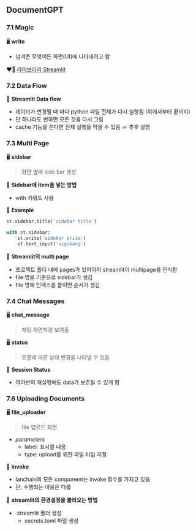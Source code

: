 ## DocumentGPT

### 7.1 Magic

🖥️ **write**

- 넘겨준 무엇이든 화면(UI)에 나타내려고 함

❤️‍🔥 [라이브러리 Streamlit](https://docs.streamlit.io/develop/api-reference)

### 7.2 Data Flow

📍 **Streamlit Data flow**

- 데이터가 변경될 때 마다 python 파일 전체가 다시 실행됨 (위에서부터 끝까지)
- 단 하나라도 변하면 모든 것을 다시 그림
- cache 기능을 쓴다면 전체 실행을 막을 수 있음 ☞ 추후 설명

### 7.3 Multi Page

🖥️ **sidebar**

> 화면 옆에 side bar 생성

📌 **Sidebar에 item을 넣는 방법**

- with 키워드 사용

🌈 **Example**

```python
st.sidebar.title('sidebar title')

with st.sidebar:
    st.write('sidebar write')
    st.text_input('sigikang')
```

📌 **Streamlit의 multi page**

- 프로젝트 폴더 내에 pages가 있어야지 streamlit이 multipage를 인식함
- file 명을 기준으로 sidebar가 생김
- file 명에 인덱스를 붙이면 순서가 생김

### 7.4 Chat Messages

🖥️ **chat_message**

> 채팅 화면처럼 보여줌

🖥️ **status**

> 흐름에 따른 상태 변경을 나타낼 수 있음

📍 **Session Status**

- 여러번의 재실행에도 data가 보존될 수 있게 함

### 7.6 Uploading Documents

🖥️ **file_uploader**

> file 업로드 화면

- _parameters_
  - label: 표시할 내용
  - type: upload를 위한 파일 타입 지정

📍 **invoke**

- lanchain의 모든 component는 invoke 함수를 가지고 있음
- 단, 수행되는 내용은 다름

📌 **streamlit의 환경설정을 불러오는 방법**

- .streamlit 폴더 생성
  - secrets.toml 파일 생성
